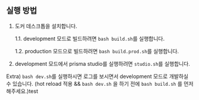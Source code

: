 ## 실행 방법
1. 도커 데스크톱을 설치합니다.

    1.1. development 모드로 빌드하려면 `bash build.sh`를 실행합니다.

    1.2. production 모드으로 빌드하려면 `bash build.prod.sh`를 실행합니다.

2. development 모드에서 prisma studio를 실행하려면 `studio.sh`를 실행합니다.


Extra) `bash dev.sh`를 실행하시면 로그를 보시면서 development 모드로 개발하실 수 있습니다. (hot reload 적용 && `bash dev.sh` 을 하기 전에 `bash build.sh` 를 먼저 해주세요.)test
